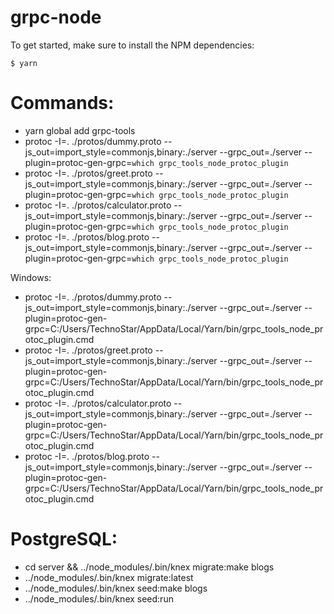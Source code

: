 # grpc-node

To get started, make sure to install the NPM dependencies:

`$ yarn`

# Commands:

- yarn global add grpc-tools
- protoc -I=. ./protos/dummy.proto
  --js_out=import_style=commonjs,binary:./server --grpc_out=./server
  --plugin=protoc-gen-grpc=`which grpc_tools_node_protoc_plugin`
- protoc -I=. ./protos/greet.proto
  --js_out=import_style=commonjs,binary:./server --grpc_out=./server
  --plugin=protoc-gen-grpc=`which grpc_tools_node_protoc_plugin`
- protoc -I=. ./protos/calculator.proto
  --js_out=import_style=commonjs,binary:./server --grpc_out=./server
  --plugin=protoc-gen-grpc=`which grpc_tools_node_protoc_plugin`
- protoc -I=. ./protos/blog.proto --js_out=import_style=commonjs,binary:./server
  --grpc_out=./server
  --plugin=protoc-gen-grpc=`which grpc_tools_node_protoc_plugin`

Windows:

- protoc -I=. ./protos/dummy.proto
  --js_out=import_style=commonjs,binary:./server --grpc_out=./server
  --plugin=protoc-gen-grpc=C:/Users/TechnoStar/AppData/Local/Yarn/bin/grpc_tools_node_protoc_plugin.cmd
- protoc -I=. ./protos/greet.proto
  --js_out=import_style=commonjs,binary:./server --grpc_out=./server
  --plugin=protoc-gen-grpc=C:/Users/TechnoStar/AppData/Local/Yarn/bin/grpc_tools_node_protoc_plugin.cmd
- protoc -I=. ./protos/calculator.proto
  --js_out=import_style=commonjs,binary:./server --grpc_out=./server
  --plugin=protoc-gen-grpc=C:/Users/TechnoStar/AppData/Local/Yarn/bin/grpc_tools_node_protoc_plugin.cmd
- protoc -I=. ./protos/blog.proto --js_out=import_style=commonjs,binary:./server
  --grpc_out=./server
  --plugin=protoc-gen-grpc=C:/Users/TechnoStar/AppData/Local/Yarn/bin/grpc_tools_node_protoc_plugin.cmd

# PostgreSQL:

- cd server && ../node_modules/.bin/knex migrate:make blogs
- ../node_modules/.bin/knex migrate:latest
- ../node_modules/.bin/knex seed:make blogs
- ../node_modules/.bin/knex seed:run

